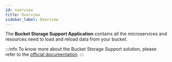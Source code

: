 ```yaml
---
id: overview
title: Overview
sidebar_label: Overview
---
```


<!--
WARNING: this file was automatically generated by Mia-Platform Doc Aggregator.
DO NOT MODIFY IT BY HAND.
Instead, modify the source file and run the aggregator to regenerate this file.
-->

The **Bucket Storage Support Application** contains all the microservices and resources need to load and reload data from your bucket.

:::info
To know more about the Bucket Storage Support solution, please refer to the [official documentation](../../fast_data/bucket_storage_support/overview_bucket_storage_support). 
:::
